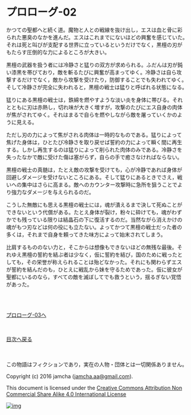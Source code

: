 # プロローグ-02

かつての聖都へと続く道。魔物と人との戦線を抜け出し，エスは血と骨に彩  
られた悪臭のなかを進んだ。エスはこれまでにないほどの興奮を感じていた。  
それは死と叫びが支配する世界に立っているというだけでなく，黒檀の刃が  
もたらす圧倒的な力によるところが大きい。  

黒檀の武器を扱う者には冷静さと猛りの双方が求められる。ふだんは刃が鈍  
い漆黒を帯びており，敵を斬るたびに興奮が高まってゆく。冷静さは自ら攻  
撃するだけでなく，敵から攻撃を受けたり，防御することでも失われてゆく。  
そして冷静さが完全に失われると，黒檀の戦士は猛りと呼ばれる状態になる。  

猛りにある黒檀の戦士は，鉄綿を燃やすような淡い炎を身体に帯びる。それ  
とともに刃は赤熱し，切れ味が大きく増すが，攻撃のたびにエス自身の肉体  
が焦がされてゆく。それはまるで自らを燃やしながら敵を屠っていくかのよ  
うに見える。  

ただし刃の力によって焦がされる肉体は一時的なものである。猛りによって  
焦げた身体は，ひとたび冷静さを取り戻せば誓約の力によって瞬く間に再生  
する。しかし再生するのは猛りによって削られた肉体のみである。冷静さを  
失ったなかで敵に受けた傷は塞がらず，自らの手で癒さなければならない。  

黒檀の戦士の真髄は，たとえ敵の攻撃を受けても，心が冷静であれば身体が  
回避しダメージを受けないところにある。そして猛りにあるときでさえ，戦  
いへの集中はさらに高まる。敵へのカウンター攻撃時に急所を狙うことでよ  
り強力なダメージを与えられるのだ。  

こうした無敵にも思える黒檀の戦士には，魂が潰えるまで決して死ぬことが  
できないという代償がある。たとえ身体が裂け，粉々に砕けても，魂がわず  
かでも残っている限りは結晶石の下に復活するのだ。当然ながら消えかけの  
魂がもつ刃などは何の役にも立たない。よってかつて黒檀の戦士だった者の  
多くは，それまで自身を頼ってきた味方によって始末されてしまう。  

比肩するもののない力と，そこからは想像もできないほどの無残な最後。そ  
れゆえ黒檀の誓約を結ぶ者は少なく，仮に誓約を結び，国のために戦ったと  
しても，その栄誉が称えられることは殆どなかった。それにも関わらずエス  
が誓約を結んだのも，ひとえに戦乱から妹を守るためであった。仮に彼女が  
聖都にいるのなら，すべての敵を滅ぼしてでも救うという，揺るぎない覚悟  
があった。  

<br>  
<br>  

[プロローグ-03へ](./03.md)  

<br>  

[目次へ戻る](https://github.com/jamcha-aa/EbonyBlades/blob/master/README.md)  

<br>  
<br>  
この物語はフィクションであり，実在の人物・団体とは一切関係ありません。  

Copyright (c) 2016 jamcha (jamcha.aa@gmail.com).  

This document is licensed under the [Creative Commons Attribution Non Commercial Share Alike 4.0 International License](http://creativecommons.org/licenses/by-nc-sa/4.0/deed)  

[![img](http://i.creativecommons.org/l/by-nc-sa/3.0/80x15.png)](http://creativecommons.org/licenses/by-nc-sa/4.0/deed)
